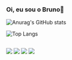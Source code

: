 ### Oi, eu sou o Bruno👋


![Anurag's GitHub stats](https://github-readme-stats.vercel.app/api?username=Bruno-Ces4r&show_icons=true&theme=tokyonight)

![Top Langs](https://github-readme-stats.vercel.app/api/top-langs/?username=Bruno-Ces4r&layout=compact&theme=tokyonight)

##
 
<div> 
 
  <img src="https://img.shields.io/badge/HTML5-E34F26?style=for-the-badge&logo=html5&logoColor=white" target="_blank">
  <img src="https://img.shields.io/badge/CSS3-1572B6?style=for-the-badge&logo=css3&logoColor=white" target="_blank">
  <img src="https://img.shields.io/badge/JavaScript-323330?style=for-the-badge&logo=javascript&logoColor=F7DF1E" target="_blank">
  <img src="https://img.shields.io/badge/Python-14354C?style=for-the-badge&logo=python&logoColor=green" target="_blank">
  
  
  </div>
